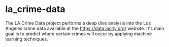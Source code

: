 # la_crime-data
The LA Crime Data project performs a deep dive analysis into the Los Angeles crime data available at the https://data.lacity.org/ website. It's main goal is to predict where certain crimes will occur by applying machine learning techniques.
